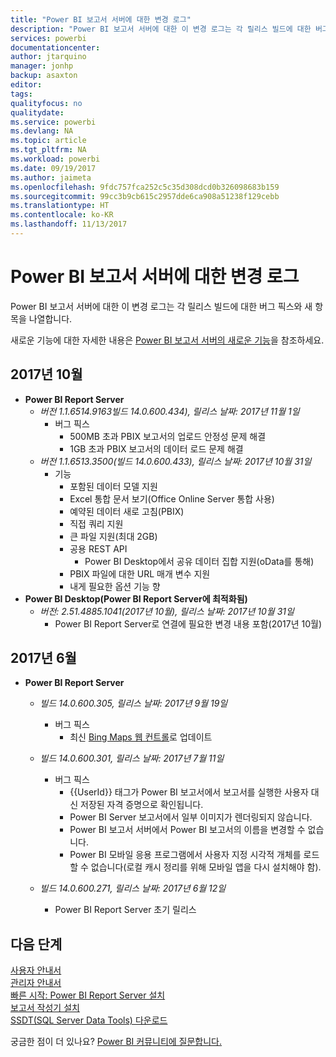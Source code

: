 ```yaml
---
title: "Power BI 보고서 서버에 대한 변경 로그"
description: "Power BI 보고서 서버에 대한 이 변경 로그는 각 릴리스 빌드에 대한 버그 픽스와 새 항목을 나열합니다."
services: powerbi
documentationcenter: 
author: jtarquino
manager: jonhp
backup: asaxton
editor: 
tags: 
qualityfocus: no
qualitydate: 
ms.service: powerbi
ms.devlang: NA
ms.topic: article
ms.tgt_pltfrm: NA
ms.workload: powerbi
ms.date: 09/19/2017
ms.author: jaimeta
ms.openlocfilehash: 9fdc757fca252c5c35d308dcd0b326098683b159
ms.sourcegitcommit: 99cc3b9cb615c2957dde6ca908a51238f129cebb
ms.translationtype: HT
ms.contentlocale: ko-KR
ms.lasthandoff: 11/13/2017
---
```

# <a name="changelog-for-power-bi-report-server"></a>Power BI 보고서 서버에 대한 변경 로그
Power BI 보고서 서버에 대한 이 변경 로그는 각 릴리스 빌드에 대한 버그 픽스와 새 항목을 나열합니다.

새로운 기능에 대한 자세한 내용은 [Power BI 보고서 서버의 새로운 기능](whats-new.md)을 참조하세요.

## <a name="october-2017"></a>2017년 10월
* **Power BI Report Server**
  * *버전 1.1.6514.9163빌드 14.0.600.434), 릴리스 날짜: 2017년 11월 1일*
    * 버그 픽스
      * 500MB 초과 PBIX 보고서의 업로드 안정성 문제 해결
      * 1GB 초과 PBIX 보고서의 데이터 로드 문제 해결
  * *버전 1.1.6513.3500(빌드 14.0.600.433), 릴리스 날짜: 2017년 10월 31일*
    * 기능
      * 포함된 데이터 모델 지원
      * Excel 통합 문서 보기(Office Online Server 통합 사용)
      * 예약된 데이터 새로 고침(PBIX)
      * 직접 쿼리 지원
      * 큰 파일 지원(최대 2GB)
      * 공용 REST API
        * Power BI Desktop에서 공유 데이터 집합 지원(oData를 통해)
      * PBIX 파일에 대한 URL 매개 변수 지원
      * 내게 필요한 옵션 기능 향
* **Power BI Desktop(Power BI Report Server에 최적화됨)**
  * *버전: 2.51.4885.1041(2017년 10월), 릴리스 날짜: 2017년 10월 31일*
    * Power BI Report Server로 연결에 필요한 변경 내용 포함(2017년 10월)

## <a name="june-2017"></a>2017년 6월
* **Power BI Report Server**
  
  * *빌드 14.0.600.305, 릴리스 날짜: 2017년 9월 19일*  
    
    * 버그 픽스
      * 최신 [Bing Maps 웹 컨트롤](https://msdn.microsoft.com/library/mt712542.aspx)로 업데이트
  * *빌드 14.0.600.301, 릴리스 날짜: 2017년 7월 11일*
    
    * 버그 픽스
      * {{UserId}} 태그가 Power BI 보고서에서 보고서를 실행한 사용자 대신 저장된 자격 증명으로 확인됩니다.
      * Power BI Server 보고서에서 일부 이미지가 렌더링되지 않습니다.
      * Power BI 보고서 서버에서 Power BI 보고서의 이름을 변경할 수 없습니다.
      * Power BI 모바일 응용 프로그램에서 사용자 지정 시각적 개체를 로드할 수 없습니다(로컬 캐시 정리를 위해 모바일 앱을 다시 설치해야 함).
  * *빌드 14.0.600.271, 릴리스 날짜: 2017년 6월 12일*
    
    * Power BI Report Server 초기 릴리스

## <a name="next-steps"></a>다음 단계
[사용자 안내서](user-handbook-overview.md)  
[관리자 안내서](admin-handbook-overview.md)  
[빠른 시작: Power BI Report Server 설치](quickstart-install-report-server.md)  
[보고서 작성기 설치](https://docs.microsoft.com/sql/reporting-services/install-windows/install-report-builder)  
[SSDT(SQL Server Data Tools) 다운로드](http://go.microsoft.com/fwlink/?LinkID=616714)

궁금한 점이 더 있나요? [Power BI 커뮤니티에 질문합니다.](https://community.powerbi.com/)

